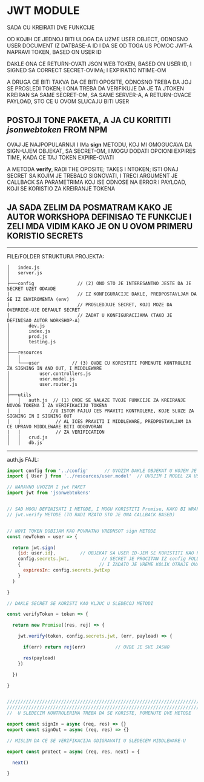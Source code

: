 # JWT MODULE

SADA CU KREIRATI DVE FUNKCIJE

OD KOJIH CE JEDNOJ BITI ULOGA DA UZME USER OBJECT, ODNOSNO USER DOCUMENT IZ DATBASE-A ID I DA SE OD TOGA US POMOC JWT-A NAPRAVI TOKEN, BASED ON USER ID

DAKLE ONA CE RETURN-OVATI JSON WEB TOKEN, BASED ON USER ID, I SIGNED SA CORRECT SECRET-OVIMA; I EXPIRATIO NTIME-OM

A DRUGA CE BITI TAKVA DA CE BITI OPOSITE, ODNOSNO TREBA DA JOJ SE PROSLEDI TOKEN; I ONA TREBA DA VERIFIKUJE DA JE TA JTOKEN KREIRAN SA SAME SECRET-OM, SA SAME SERVER-A, A RETURN-OVACE PAYLOAD, STO CE U OVOM SLUCAJU BITI USER

## POSTOJI TONE PAKETA, A JA CU KORITITI *jsonwebtoken* FROM NPM

OVAJ JE NAJPOPULARNIJI I IMa **sign** METODU, KOJ MI OMOGUCAVA DA SIGN-UJEM OBJEKAT, SA SECRET-OM, I MOGU DODATI OPCIONI EXPIRES TIME, KADA CE TAJ TOKEN EXPIRE-OVATI

A METODA **verify**, RADI THE OPOSITE; TAKES I NTOKEN; ISTI ONAJ SECRET SA KOJIM JE TREBALO SIGNOVATI, I TRECI ARGUMENT JE CALLBACK SA PARAMETRIMA KOJ ISE ODNOSE NA ERROR I PAYLOAD, KOJI SE KORISTIO ZA KREIRANJE TOKENA

## JA SADA ZELIM DA POSMATRAM KAKO JE AUTOR WORKSHOPA DEFINISAO TE FUNKCIJE I ZELI MDA VIDIM KAKO JE ON U OVOM PRIMERU KORISTIO SECRETS

******

FILE/FOLDER STRUKTURA PROJEKTA:

```unix
│   index.js
│   server.js
│
├───config                // (2) ONO STO JE INTERESANTNO JESTE DA JE SECRET UZET ODAVDE
|                         // IZ KONFIGURACIJE DAKLE, PREDPOSTAVLJAM DA SE IZ ENVIROMENTA (env)
|                         // PROSLEDJUJE SECRET, KOJI MOZE DA OVERRIDE-UJE DEFAULT SECRET
|                         // ZADAT U KONFIGURACIJAMA (TAKO JE DEFINISAO AUTOR WORKSHOP-A)
│       dev.js
│       index.js
│       prod.js
│       testing.js
│
├───resources
│   │
│   └───user            // (3) OVDE CU KORISTITI POMENUTE KONTROLERE ZA SIGNING IN AND OUT, I MIDDLEWARE
│           user.controllers.js
│           user.model.js
│           user.router.js
│
├───utils
│   │   auth.js  // (1) OVDE SE NALAZE TVOJE FUNKCIJE ZA KREIRANJE NOVOG TOKENA I ZA VERIFIKACIJU TOKENA
|   |           //U ISTOM FAJLU CES PRAVITI KONTROLERE, KOJE SLUZE ZA SIGNING IN I SIGNING OUT
|   |             // AL ICES PRAVITI I MIDDLEWARE, PREDPOSTAVLJAM DA CE UPRAVO MIDDLEWARE BITI ODGOVORAN
|   |             // ZA VERIFICATION
│   │   crud.js
│   │   db.js

```

******

auth.js FAJL:

```javascript
import config from '../config'      // UVOZIM DAKLE OBJEKAT U KOJEM JE SECRET
import { User } from '../resources/user.model'  // UVOZIM I MODEL ZA USER-A

// NARAVNO UVOZIM I jwt PAKET
import jwt from 'jsonwebtokens'


// SAD MOGU DEFINISATI I METODE, I MOGU KORISTITI Promise, KAKO BI WRAPP-OVAO POZIVANJE
// jwt.verify METODE (TO RADI MZATO STO JE ONA CALLBACK BASED)


// NOVI TOKEN DOBIJAM KAO POVRATNU VREDNSOT sign METODE
const newToken = user => {

  return jwt.sign(
    {id: user.id},         // OBJEKAT SA USER ID-JEM SE KORISTITI KAO PAYLOAD
    config.secrets.jwt,            // SECRET JE PROCITAN IZ config FOLDERA
    {                             // I ZADATO JE VREME KOLIK OTRAJE OVAJ OUTPUTED TOKEN (I TO JE SECRET)
      expiresIn: config.secrets.jwtExp
    }
  )

}

// DAKLE SECRET SE KORISTI KAO KLJUC U SLEDECOJ METODI

const verifyToken = token => {

  return new Promise((res, rej) => {

    jwt.verify(token, config.secrets.jwt, (err, payload) => {

      if(err) return rej(err)           // OVDE JE SVE JASNO

      res(payload)
    })

  })

}


//////////////////////////////////////////////////////////////////////////////
//////////////////////////////////////////////////////////////////////////////
//  U SLEDECIM KONTROLERIMA TREBA DA SE KORISTE, POMENUTE DVE METODE

export const signIn = async (req, res) => {}
export const signOut = async (req, res) => {}

// MISLIM DA CE SE VERIFIKACIJA ODIGRAVATI U SLEDECEM MIDDLEWARE-U

export const protect = async (req, res, next) = {

  next()

}

```